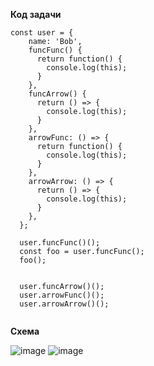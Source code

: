**Код задачи**

```
const user = {
    name: 'Bob',
    funcFunc() {
      return function() {
        console.log(this);
      }
    },
    funcArrow() {
      return () => {
        console.log(this);
      }
    },
    arrowFunc: () => {
      return function() {
        console.log(this);
      }
    },
    arrowArrow: () => {
      return () => {
        console.log(this);
      }
    },
  };
  
  user.funcFunc()();
  const foo = user.funcFunc();
  foo();


  user.funcArrow()();
  user.arrowFunc()();
  user.arrowArrow()();
  
```

**Схема**

![image](https://github.com/AlinaLaniuk/interview/assets/101401177/4dea6741-6a24-4b6c-a084-2baeff184372)
![image](https://github.com/AlinaLaniuk/interview/assets/101401177/ba0e76c5-d35b-4f2a-8c38-3779464a9ec7)


